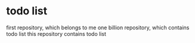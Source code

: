 # todo list
first repository, which belongs to me
one billion repository, which contains todo list
this repository contains todo list
